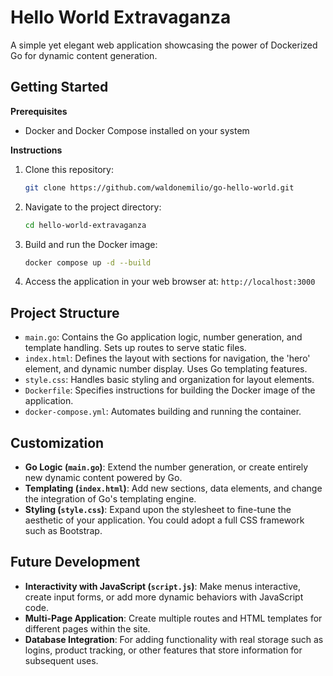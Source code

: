 # Hello World Extravaganza

A simple yet elegant web application showcasing the power of Dockerized Go for dynamic content generation.

## Getting Started

**Prerequisites**

* Docker and Docker Compose installed on your system

**Instructions**

1. Clone this repository:

   ```bash
   git clone https://github.com/waldonemilio/go-hello-world.git
   ```

2. Navigate to the project directory:

    ```bash
    cd hello-world-extravaganza
    ```

3. Build and run the Docker image:

    ```bash
    docker compose up -d --build
    ```

4. Access the application in your web browser at: `http://localhost:3000`

## Project Structure

* `main.go`: Contains the Go application logic, number generation, and template handling. Sets up routes to serve static files.
* `index.html`:  Defines the layout with sections for navigation, the 'hero' element, and dynamic number display. Uses Go templating features.
* `style.css`:  Handles basic styling and organization for layout elements.
* `Dockerfile`: Specifies instructions for building the Docker image of the application.
* `docker-compose.yml`: Automates building and running the container.

## Customization

* **Go Logic (`main.go`)**: Extend the number generation, or create entirely new dynamic content powered by Go.
* **Templating (`index.html`)**: Add new sections, data elements, and change the integration of Go's templating engine.
* **Styling (`style.css`)**: Expand upon the stylesheet to fine-tune the aesthetic of your application.  You could adopt a full CSS framework such as Bootstrap.

## Future Development

* **Interactivity with JavaScript (`script.js`)**:  Make menus interactive, create input forms, or add more dynamic behaviors with JavaScript code.
* **Multi-Page Application**: Create multiple routes and HTML templates for different pages within the site.
* **Database Integration**:  For adding functionality with real storage such as logins, product tracking, or other features that store information for subsequent uses.
